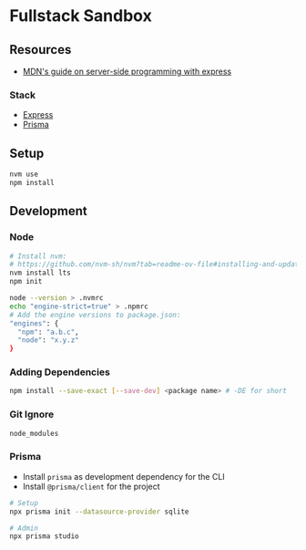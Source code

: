 # Fullstack Sandbox

## Resources

- [MDN's guide on server-side programming with express](https://developer.mozilla.org/en-US/docs/Learn/Server-side/Express_Nodejs)

### Stack
- [Express](https://expressjs.com/)
- [Prisma](https://www.prisma.io/)

## Setup

```bash
nvm use
npm install
```

## Development

### Node
```bash
# Install nvm:
# https://github.com/nvm-sh/nvm?tab=readme-ov-file#installing-and-updating
nvm install lts
npm init

node --version > .nvmrc
echo "engine-strict=true" > .npmrc
# Add the engine versions to package.json:
"engines": {
  "npm": "a.b.c",
  "node": "x.y.z"
}
```

### Adding Dependencies

```bash
npm install --save-exact [--save-dev] <package name> # -DE for short
```

### Git Ignore

```bash
node_modules
```

### Prisma

- Install `prisma` as development dependency for the CLI
- Install `@prisma/client` for the project

```bash
# Setup
npx prisma init --datasource-provider sqlite

# Admin
npx prisma studio
```
